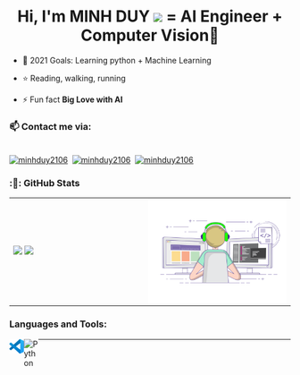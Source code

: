 <h1 align="center">
    Hi, I'm MINH DUY <img src="https://media.giphy.com/media/hvRJCLFzcasrR4ia7z/giphy.gif" width="25px">  = AI Engineer + Computer Vision🌻
</h1>

- 💪 2021 Goals: Learning python + Machine Learning

- ⭐ Reading, walking, running

- ⚡ Fun fact **Big Love with AI**

### 📫 Contact me via:

<p align="left">
<br>
<a href="https://www.facebook.com/profile.php?id=100009789870412" target = 'blank'><img align="center" src="https://cdn.jsdelivr.net/npm/simple-icons@3.0.1/icons/facebook.svg" alt="minhduy2106" height = 30 width="40" color = "white" /></a>&nbsp;
<a href="https://www.linkedin.com/in/duy-le-nguyen-minh-293798218/" target = 'blank'><img align="center" src="https://cdn.jsdelivr.net/npm/simple-icons@3.0.1/icons/linkedin.svg" alt="minhduy2106" height = 30 width="40" color = "white" /></a>&nbsp;
<a href="minhduy.working@gmail.com" target = 'blank'><img align="center" src="https://cdn.jsdelivr.net/npm/simple-icons@3.0.1/icons/gmail.svg" alt="minhduy2106" height = 30 width="40" color = "white"/></a>&nbsp;
</p>


### :🔭: GitHub Stats

<table>
<tr>
  <td width="48%">
    <img src="https://github-readme-stats.vercel.app/api?username=minhduy2106&show_icons=true&hide=contribs,issues&hide_border=true" />
    <img src="https://github-readme-stats.vercel.app/api/top-langs/?username=minhduy2106&layout=compact&show_icons=true&hide_border=true" />
  </td>
  <td width="52%"><img alt="gif" align="right" src="./coding-freak.gif"/></td>
</tr>
<table>

### Languages and Tools:

<img align="left" alt="Visual Studio Code" width="26px" src="https://raw.githubusercontent.com/github/explore/80688e429a7d4ef2fca1e82350fe8e3517d3494d/topics/visual-studio-code/visual-studio-code.png" />
<img align="left" alt="Python" width="26px" src="https://upload.wikimedia.org/wikipedia/commons/thumb/0/0a/Python.svg/1200px-Python.svg.png" />

---

